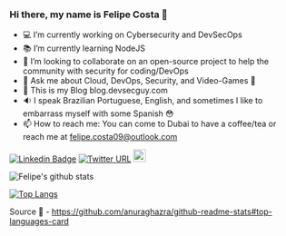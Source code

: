 ### Hi there, my name is Felipe Costa 👋

- 💻 I’m currently working on Cybersecurity and DevSecOps
- :books: I’m currently learning NodeJS
- :muscle: I’m looking to collaborate on an open-source project to help the community with security for coding/DevOps
- 💬 Ask me about Cloud, DevOps, Security, and Video-Games :sparkling_heart:
- :thought_balloon: This is my Blog blog.devsecguy.com 
- :sound: I speak Brazilian Portuguese, English, and sometimes I like to embarrass myself with some Spanish :flushed:
- 📫 How to reach me: You can come to Dubai to have a coffee/tea or reach me at felipe.costa09@outlook.com

[![Linkedin Badge](https://img.shields.io/badge/-LinkedIn-blue?style=flat-square&logo=Linkedin&logoColor=white&link=https://www.linkedin.com/in/felipe-dacosta/)](https://www.linkedin.com/in/felipe-dacosta/)
[![Twitter URL](https://img.shields.io/static/v1?message=@felipecosta09&label=&nbsp;&color=1ca0f1&style=flat-square&logo=twitter&labelColor=1ca0f1&logoColor=white)](https://twitter.com/felipecosta09)
[<img src="https://img.shields.io/github/followers/felipecosta09?label=follow&style=social" height="22" title="Follow me" />](https://github.com/felipecosta09) 

![Felipe's github stats](https://github-readme-stats.vercel.app/api?username=felipecosta09&show_icons=true&theme=tokyonight&count_private=true)

[![Top Langs](https://github-readme-stats.vercel.app/api/top-langs/?username=felipecosta09&layout=compact&hide=java)](https://github.com/felipecosta09/github-readme-stats)

Source :pray: - https://github.com/anuraghazra/github-readme-stats#top-languages-card
